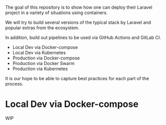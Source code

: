 The goal of this repository is to show how one can deploy their Laravel project in a variety of situations using containers.

We will try to build several versions of the typical stack by Laravel and popular extras from the ecosystem.

In addition, build out pipelines to be used via GitHub Actions and GitLab CI.

* Local Dev via Docker-compose
* Local Dev via Kubernetes
* Production via Docker-compose
* Production via Docker Swarm
* Production via Kubernetes

It is our hope to be able to capture best practices for each part of the process.

# Local Dev via Docker-compose

WIP

